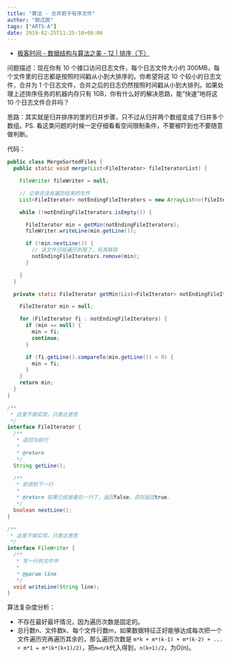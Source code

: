 ```yaml
---
title: "算法 - 合并若干有序文件"
author: "颇忒脱"
tags: ["ARTS-A"]
date: 2019-02-25T11:25:10+08:00
---
```


<!--more-->

* [极客时间 - 数据结构与算法之美 - 12 | 排序（下）][1]

问题描述：现在你有 10 个接口访问日志文件，每个日志文件大小约 300MB，每个文件里的日志都是按照时间戳从小到大排序的。你希望将这 10 个较小的日志文件，合并为 1 个日志文件，合并之后的日志仍然按照时间戳从小到大排列。如果处理上述排序任务的机器内存只有 1GB，你有什么好的解决思路，能“快速”地将这 10 个日志文件合并吗？

思路：其实就是归并排序的里的归并步骤，只不过从归并两个数组变成了归并多个数组。PS. 看这类问题的时候一定仔细看看空间限制条件，不要被吓到也不要随意做判断。

代码：

```java
public class MergeSortedFiles {
  public static void merge(List<FileIterator> fileIteratorList) {

    FileWriter fileWriter = null;

    // 记录还没有遍历结束的文件
    List<FileIterator> notEndingFileIterators = new ArrayList<>(fileIteratorList);

    while (!notEndingFileIterators.isEmpty()) {

      FileIterator min = getMin(notEndingFileIterators);
      fileWriter.writeLine(min.getLine());

      if (!min.nextLine()) {
        // 该文件已经遍历到尾了，将其移除
        notEndingFileIterators.remove(min);
      }

    }
  }

  private static FileIterator getMin(List<FileIterator> notEndingFileIterators) {

    FileIterator min = null;

    for (FileIterator fi : notEndingFileIterators) {
      if (min == null) {
        min = fi;
        continue;
      }

      if (fi.getLine().compareTo(min.getLine()) < 0) {
        min = fi;
      }
    }
    return min;
  }
}

/**
 * 这里不做实现，只表达意思
 */
interface FileIterator {
  /**
   * 返回当前行
   *
   * @return
   */
  String getLine();

  /**
   * 前进到下一行
   *
   * @return 如果已经是最后一行了，返回false。否则返回true。
   */
  boolean nextLine();
}

/**
 * 这里不做实现，只表达意思
 */
interface FileWriter {
  /**
   * 写一行到文件中
   *
   * @param line
   */
  void writeLine(String line);
}
```

算法复杂度分析：

* 不存在最好最坏情况，因为遍历次数是固定的。
* 总行数n、文件数k、每个文件行数m，如果数据特征正好能够达成每次把一个文件遍历完再遍历其余的，那么遍历次数是 `m*k + m*(k-1) + m*(k-2) + ... + m*1 = m*(k*(k+1)/2)`，把`m=n/k`代入得到，`n(k+1)/2`，为O(n)。


[1]: https://time.geekbang.org/column/article/41913
[merge-sort]: ../11-merge-sort